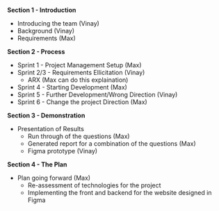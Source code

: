 **Section 1 - Introduction**
- Introducing the team (Vinay)
- Background (Vinay)
- Requirements (Max)

**Section 2 - Process**
- Sprint 1 - Project Management Setup (Max)
- Sprint 2/3 - Requirements Ellicitation (Vinay)
	- ARX (Max can do this explaination)
- Sprint 4 - Starting Development (Max)
- Sprint 5 - Further Development/Wrong Direction (Vinay)
- Sprint 6 - Change the project Direction (Max)

**Section 3 - Demonstration**
- Presentation of Results
	- Run through of the questions (Max)
	- Generated report for a combination of the questions (Max)
	- Figma prototype (Vinay)

**Section 4 - The Plan**
- Plan going forward (Max)
	- Re-assessment of technologies for the project 
	- Implementing the front and backend for the website designed in Figma